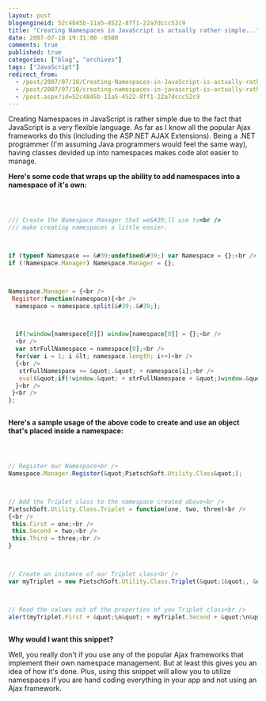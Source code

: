 ```yaml
---
layout: post
blogengineid: 52c4845b-11a5-4522-8ff1-22a7dccc52c9
title: "Creating Namespaces in JavaScript is actually rather simple..."
date: 2007-07-10 19:31:00 -0500
comments: true
published: true
categories: ["blog", "archives"]
tags: ["JavaScript"]
redirect_from: 
  - /post/2007/07/10/Creating-Namespaces-in-JavaScript-is-actually-rather-simple
  - /post/2007/07/10/creating-namespaces-in-javascript-is-actually-rather-simple
  - /post.aspx?id=52c4845b-11a5-4522-8ff1-22a7dccc52c9
---
```

<!-- more -->


Creating Namespaces in JavaScript is rather simple due to the fact that JavaScript is a very flexible language. As far as I know all the popular Ajax frameworks do this (including the ASP.NET AJAX Extensions). Being a .NET programmer (I&#39;m assuming Java programmers would feel the same way), having classes devided up into namespaces makes code alot easier to manage.



**Here&#39;s some code that wraps up the ability to add namespaces into a namespace of it&#39;s own:**



```javascript 



/// Create the Namespace Manager that we&#39;ll use to<br />
/// make creating namespaces a little easier.



if (typeof Namespace == &#39;undefined&#39;) var Namespace = {};<br />
if (!Namespace.Manager) Namespace.Manager = {};



Namespace.Manager = {<br />
 Register:function(namespace){<br />
  namespace = namespace.split(&#39;.&#39;);



  if(!window[namespace[0]]) window[namespace[0]] = {};<br />
  <br />
  var strFullNamespace = namespace[0];<br />
  for(var i = 1; i &lt; namespace.length; i++)<br />
  {<br />
   strFullNamespace += &quot;.&quot; + namespace[i];<br />
   eval(&quot;if(!window.&quot; + strFullNamespace + &quot;)window.&quot; + strFullNamespace + &quot;={};&quot;);<br />
  }<br />
 }<br />
};



``` 



**Here&#39;s a sample usage of the above code to create and use an object that&#39;s placed inside a namespace:**



```javascript 



// Register our Namespace<br />
Namespace.Manager.Register(&quot;PietschSoft.Utility.Class&quot;);



// Add the Triplet class to the namespace created above<br />
PietschSoft.Utility.Class.Triplet = function(one, two, three)<br />
{<br />
 this.First = one;<br />
 this.Second = two;<br />
 this.Third = three;<br />
}



// Create an instance of our Triplet class<br />
var myTriplet = new PietschSoft.Utility.Class.Triplet(&quot;1&quot;, &quot;2&quot;, &quot;3&quot;);



// Read the values out of the properties of you Triplet class<br />
alert(myTriplet.First + &quot;\n&quot; + myTriplet.Second + &quot;\n&quot; + myTriplet.Third);



```



 



**Why would I want this snippet?**



Well, you really don&#39;t if you use any of the popular Ajax frameworks that implement their own namespace management. But at least this gives you an idea of how it&#39;s done. Plus, using this snippet will allow you to utilize namespaces if you are hand coding everything in your app and not using an Ajax framework.

